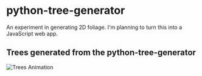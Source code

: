 # python-tree-generator

An experiment in generating 2D foliage.
I'm planning to turn this into a JavaScript web app.

## Trees generated from the python-tree-generator
![Trees Animation](trees.gif)
